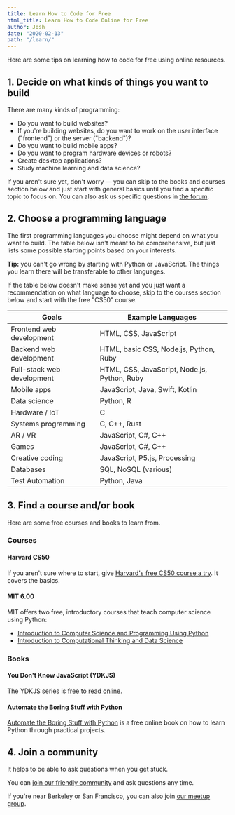 ```yaml
---
title: Learn How to Code for Free
html_title: Learn How to Code Online for Free
author: Josh
date: "2020-02-13"
path: "/learn/"
---
```


Here are some tips on learning how to code for free using online resources.

<h2 className="title is-2">1. Decide on what kinds of things you want to build</h2>

There are many kinds of programming:

<ul>
<li>Do you want to build websites?</li>
<li>If you're building websites, do you want to work on the user interface ("frontend") or the server ("backend")?</li>
<li>Do you want to build mobile apps?</li>
<li>Do you want to program hardware devices or robots?</li>
<li>Create desktop applications?</li>
<li>Study machine learning and data science?</li>
</ul>

If you aren't sure yet, don't worry &mdash; you can skip to the books and courses section below and just start with general basics until you find a specific topic to focus on. You can also ask us specific questions in <a href="https://forum.codeselfstudy.com/">the forum</a>.

<h2 className="title is-2">2. Choose a programming language</h2>

The first programming languages you choose might depend on what you want to build. The table below isn't meant to be comprehensive, but just lists some possible starting points based on your interests.

<strong>Tip:</strong> you can't go wrong by starting
with Python or JavaScript. The things you learn there
will be transferable to other languages.

If the table below doesn't make sense yet and you just
want a recommendation on what language to choose, skip
to the courses section below and start with the free
"CS50" course.

<table className="table is-striped">
<thead>
<tr>
<th>Goals</th>
<th>Example Languages</th>
</tr>
</thead>
<tbody>
<tr>
<td>Frontend web development</td>
<td>HTML, CSS, JavaScript</td>
</tr>
<tr>
<td>Backend web development</td>
<td>HTML, basic CSS, Node.js, Python, Ruby</td>
</tr>
<tr>
<td>Full-stack web development</td>
<td>
HTML, CSS, JavaScript, Node.js, Python, Ruby
</td>
</tr>
<tr>
<td>Mobile apps</td>
<td>JavaScript, Java, Swift, Kotlin</td>
</tr>
<tr>
<td>Data science</td>
<td>Python, R</td>
</tr>
<tr>
<td>Hardware / IoT</td>
<td>C</td>
</tr>
<tr>
<td>Systems programming</td>
<td>C, C++, Rust</td>
</tr>
<tr>
<td>AR / VR</td>
<td>JavaScript, C#, C++</td>
</tr>
<tr>
<td>Games</td>
<td>JavaScript, C#, C++</td>
</tr>
<tr>
<td>Creative coding</td>
<td>JavaScript, P5.js, Processing</td>
</tr>
<tr>
<td>Databases</td>
<td>SQL, NoSQL (various)</td>
</tr>
<tr>
<td>Test Automation</td>
<td>Python, Java</td>
</tr>
</tbody>
</table>

<h2 className="title is-2">3. Find a course and/or book</h2>

Here are some free courses and books to learn from.

<h3 className="title is-3">Courses</h3>
<div className="box">
<h4 className="title is-4">Harvard CS50</h4>

If you aren't sure where to start, give <a href="https://online-learning.harvard.edu/course/cs50-introduction-computer-science">Harvard's free CS50 course a try</a>. It covers the basics.
</div>
<div className="box">
<h4 className="title is-4">MIT 6.00</h4>

MIT offers two free, introductory courses that teach computer science using Python:

<ul>
<li><a href="https://www.edx.org/course/introduction-to-computer-science-and-programming-using-python-2">Introduction to Computer Science and Programming Using Python</a></li>
<li><a href="https://www.edx.org/course/6-00-2x-introduction-to-computational-thinking-and-data-science-3">Introduction to Computational Thinking and Data Science</a></li>
</ul>
</div>

<h3 className="title is-3">Books</h3>
<div className="box">
<h4 className="title is-4">You Don't Know JavaScript (YDKJS)</h4>

The YDKJS series is <a href="https://github.com/getify/You-Dont-Know-JS#you-dont-know-js-book-series">free to read online</a>.

</div>
<div className="box">
<h4 className="title is-4">Automate the Boring Stuff with Python</h4>

<a href="https://automatetheboringstuff.com/2e/">Automate the Boring Stuff with Python</a> is a free online book on how to learn Python through practical projects.
</div>

<h2 className="title is-2">4. Join a community</h2>

It helps to be able to ask questions when you get stuck.

You can <a href="https://forum.codeselfstudy.com/">join our friendly community</a> and ask questions any time.

If you're near Berkeley or San Francisco, you can also
join <a href="/events/">our meetup group</a>.
